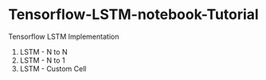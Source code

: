 # Tensorflow-LSTM-notebook-Tutorial
Tensorflow LSTM Implementation 

1. LSTM - N to N
2. LSTM - N to 1
3. LSTM - Custom Cell
